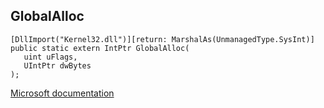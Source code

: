 ## GlobalAlloc

```
[DllImport("Kernel32.dll")][return: MarshalAs(UnmanagedType.SysInt)]
public static extern IntPtr GlobalAlloc(
   uint uFlags,
   UIntPtr dwBytes
);
```

[Microsoft documentation](https://docs.microsoft.com/en-us/windows/win32/api/winbase/nf-winbase-globalalloc)
